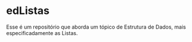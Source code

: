# edListas
Esse é um repositório que aborda um tópico de Estrutura de Dados, mais especificadamente as Listas.
